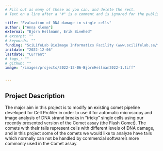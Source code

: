 ```yaml
---
# Fill out as many of these as you can, and delete the rest.
# Text on a line after a "#" is a comment and is ignored for the published page.

title: "Evaluation of DNA damage in single cells"
author: ["Anna Klemm"]
external: "Björn Hellmann, Erik Bivehed"
# excerpt: ""
# keywords: ""
funding: "SciLifeLab BioImage Informatics Facility (www.scilifelab.se/facilities/bioimage-informatics)"
initdate: "2022-12-06"
lastdate: "Current"
# tags_: ""
# github: ""
image: "/images/projects/2022-12-06-BjörnHellman2022-1.tiff"


---
```


## Project Description
The major aim in this project is to modify an existing comet pipeline developed for Cell Profiler in order to use it for automatic microscopy and image analysis of DNA strand breaks in “tricky” single cells using our recently presented version of the Comet assay (the Flash Comet). The comets with their tails represent cells with different levels of DNA damage, and in this project some of the comets we would like to analyze have tails which normally can not be handled by commercial software’s more commonly used in the Comet assay.